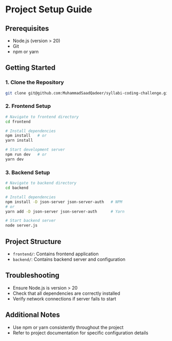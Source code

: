 # Project Setup Guide

## Prerequisites
- Node.js (version > 20)
- Git
- npm or yarn

## Getting Started

### 1. Clone the Repository
```bash
git clone git@github.com:MuhammadSaadQadeer/syllabi-coding-challenge.git
```

### 2. Frontend Setup
```bash
# Navigate to frontend directory
cd frontend

# Install dependencies
npm install   # or
yarn install

# Start development server
npm run dev   # or
yarn dev
```

### 3. Backend Setup
```bash
# Navigate to backend directory
cd backend

# Install dependencies
npm install -D json-server json-server-auth   # NPM
# or
yarn add -D json-server json-server-auth      # Yarn

# Start backend server
node server.js
```

## Project Structure
- `frontend/`: Contains frontend application
- `backend/`: Contains backend server and configuration

## Troubleshooting
- Ensure Node.js is version > 20
- Check that all dependencies are correctly installed
- Verify network connections if server fails to start

## Additional Notes
- Use npm or yarn consistently throughout the project
- Refer to project documentation for specific configuration details
